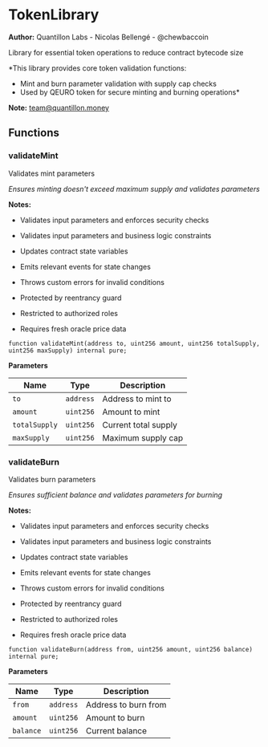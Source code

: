# TokenLibrary
**Author:**
Quantillon Labs - Nicolas Bellengé - @chewbaccoin

Library for essential token operations to reduce contract bytecode size

*This library provides core token validation functions:
- Mint and burn parameter validation with supply cap checks
- Used by QEURO token for secure minting and burning operations*

**Note:**
team@quantillon.money


## Functions
### validateMint

Validates mint parameters

*Ensures minting doesn't exceed maximum supply and validates parameters*

**Notes:**
- Validates input parameters and enforces security checks

- Validates input parameters and business logic constraints

- Updates contract state variables

- Emits relevant events for state changes

- Throws custom errors for invalid conditions

- Protected by reentrancy guard

- Restricted to authorized roles

- Requires fresh oracle price data


```solidity
function validateMint(address to, uint256 amount, uint256 totalSupply, uint256 maxSupply) internal pure;
```
**Parameters**

|Name|Type|Description|
|----|----|-----------|
|`to`|`address`|Address to mint to|
|`amount`|`uint256`|Amount to mint|
|`totalSupply`|`uint256`|Current total supply|
|`maxSupply`|`uint256`|Maximum supply cap|


### validateBurn

Validates burn parameters

*Ensures sufficient balance and validates parameters for burning*

**Notes:**
- Validates input parameters and enforces security checks

- Validates input parameters and business logic constraints

- Updates contract state variables

- Emits relevant events for state changes

- Throws custom errors for invalid conditions

- Protected by reentrancy guard

- Restricted to authorized roles

- Requires fresh oracle price data


```solidity
function validateBurn(address from, uint256 amount, uint256 balance) internal pure;
```
**Parameters**

|Name|Type|Description|
|----|----|-----------|
|`from`|`address`|Address to burn from|
|`amount`|`uint256`|Amount to burn|
|`balance`|`uint256`|Current balance|


